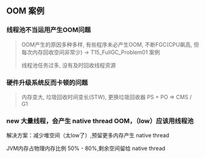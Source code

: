 OOM 案例
---
### 线程池不当运用产生OOM问题
> OOM产生的原因多种多样, 有些程序未必产生OOM, 不断FGC(CPU飙高, 但每次内存回收空间非常少) -> T15_FullGC_Problem01 案例
>
> 线程池任务过多, 没有及时回收线程资源
### 硬件升级系统反而卡顿的问题
> 内存变大, 垃圾回收时间变长(STW), 更换垃圾回收器 PS + PO => CMS / G1

### new 大量线程，会产生 native thread OOM，（low）应该用线程池
  解决方案：减少堆空间（太low了）,预留更多内存产生 native thread

  JVM内存占物理内存比例 50% - 80%,剩余空间留给 native thread
